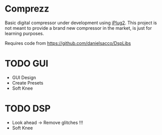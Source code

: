 # Comprezz
Basic digital compressor under development using [iPlug2](https://github.com/iPlug2/iPlug2).
This project is not meant to provide a brand new compressor in the market, is just for learning purposes.

Requires code from https://github.com/danielsacco/DspLibs

# TODO GUI
- GUI Design
- Create Presets
- Soft Knee


# TODO DSP
- Look ahead -> Remove glitches !!!
- Soft Knee
